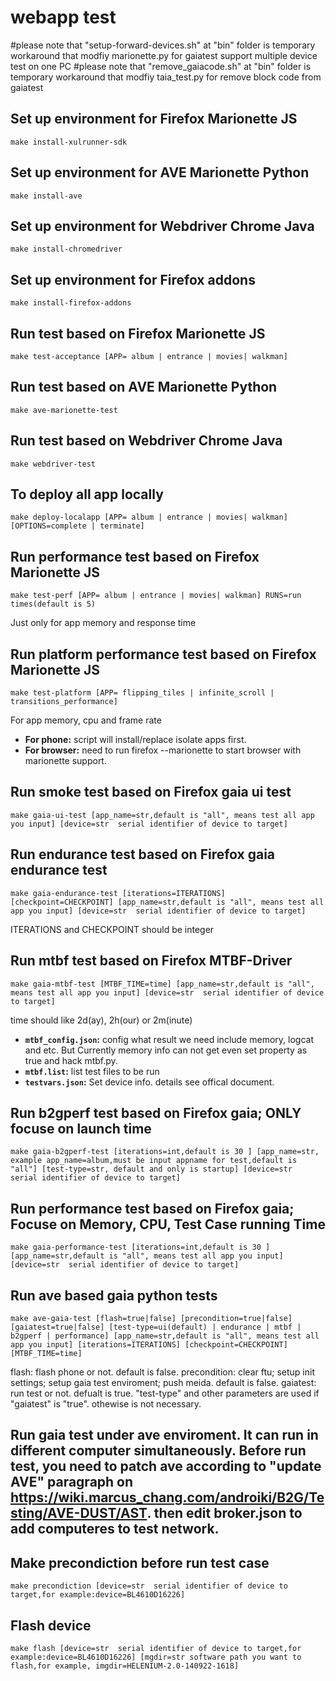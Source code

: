 # webapp test
#please note that "setup-forward-devices.sh" at "bin" folder is temporary workaround that modfiy marionette.py for gaiatest support multiple device test on one PC
#please note that "remove_gaiacode.sh" at "bin" folder is temporary workaround that modfiy taia_test.py for remove block code from gaiatest

## Set up environment for Firefox Marionette JS

    make install-xulrunner-sdk

## Set up environment for AVE Marionette Python

    make install-ave

## Set up environment for Webdriver Chrome Java

    make install-chromedriver

## Set up environment for Firefox addons

    make install-firefox-addons

## Run test based on Firefox Marionette JS

    make test-acceptance [APP= album | entrance | movies| walkman]

## Run test based on AVE Marionette Python

    make ave-marionette-test

## Run test based on Webdriver Chrome Java

    make webdriver-test

## To deploy all app locally
    
    make deploy-localapp [APP= album | entrance | movies| walkman] [OPTIONS=complete | terminate]
	
## Run performance test based on Firefox Marionette JS

    make test-perf [APP= album | entrance | movies| walkman] RUNS=run times(default is 5)

Just only for app memory and response time

## Run platform performance test based on Firefox Marionette JS

    make test-platform [APP= flipping_tiles | infinite_scroll | transitions_performance]

For app memory, cpu and frame rate

* **For phone:** script will install/replace isolate apps first.
* **For browser:** need to run firefox --marionette to start browser with marionette support.

## Run smoke test based on Firefox gaia ui test

    make gaia-ui-test [app_name=str,default is "all", means test all app you input] [device=str  serial identifier of device to target]
## Run endurance test based on Firefox gaia endurance test

    make gaia-endurance-test [iterations=ITERATIONS] [checkpoint=CHECKPOINT] [app_name=str,default is "all", means test all app you input] [device=str  serial identifier of device to target]

ITERATIONS and CHECKPOINT should be integer

## Run mtbf test based on Firefox MTBF-Driver

    make gaia-mtbf-test [MTBF_TIME=time] [app_name=str,default is "all", means test all app you input] [device=str  serial identifier of device to target]

time should like 2d(ay), 2h(our) or 2m(inute)

* **`mtbf_config.json`:** config what result we need include memory, logcat and etc. But Currently memory info can not get even set property as true and hack mtbf.py.
* **`mtbf.list`:** list test files to be run
* **`testvars.json`:** Set device info. details see offical document.

## Run b2gperf test based on Firefox gaia; ONLY focuse on launch time
    make gaia-b2gperf-test [iterations=int,default is 30 ] [app_name=str, example app_name=album,must be input appname for test,default is "all"] [test-type=str, default and only is startup] [device=str  serial identifier of device to target]

## Run performance test based on Firefox gaia; Focuse on Memory, CPU, Test Case running Time
    make gaia-performance-test [iterations=int,default is 30 ] [app_name=str,default is "all", means test all app you input] [device=str  serial identifier of device to target]

## Run ave based gaia python tests
    make ave-gaia-test [flash=true|false] [precondition=true|false] [gaiatest=true|false] [test-type=ui(default) | endurance | mtbf | b2gperf | performance] [app_name=str,default is "all", means test all app you input] [iterations=ITERATIONS] [checkpoint=CHECKPOINT] [MTBF_TIME=time]

flash: flash phone or not. default is false.
precondition: clear ftu; setup init settings; setup gaia test enviroment; push meida. default is false.
gaiatest: run test or not. defualt is true.
"test-type" and other parameters are used if "gaiatest" is "true". othewise is not necessary.

## Run gaia test under ave enviroment. It can run in different computer simultaneously. Before run test, you need to patch ave according to "update AVE" paragraph on https://wiki.marcus_chang.com/androiki/B2G/Testing/AVE-DUST/AST. then edit broker.json to add computeres to test network.

## Make precondiction before run test case
    make precondiction [device=str  serial identifier of device to target,for example:device=BL4610D16226]

## Flash device
    make flash [device=str  serial identifier of device to target,for example:device=BL4610D16226] [mgdir=str software path you want to flash,for example, imgdir=HELENIUM-2.0-140922-1618]

